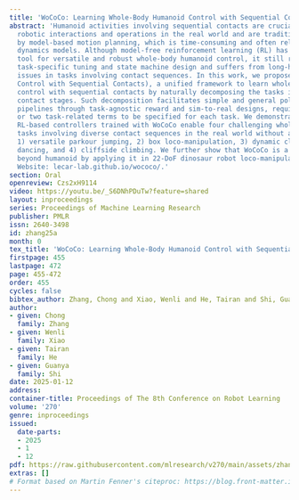 ```yaml
---
title: 'WoCoCo: Learning Whole-Body Humanoid Control with Sequential Contacts'
abstract: 'Humanoid activities involving sequential contacts are crucial for complex
  robotic interactions and operations in the real world and are traditionally solved
  by model-based motion planning, which is time-consuming and often relies on simplified
  dynamics models. Although model-free reinforcement learning (RL) has become a powerful
  tool for versatile and robust whole-body humanoid control, it still requires tedious
  task-specific tuning and state machine design and suffers from long-horizon exploration
  issues in tasks involving contact sequences. In this work, we propose WoCoCo (Whole-Body
  Control with Sequential Contacts), a unified framework to learn whole-body humanoid
  control with sequential contacts by naturally decomposing the tasks into separate
  contact stages. Such decomposition facilitates simple and general policy learning
  pipelines through task-agnostic reward and sim-to-real designs, requiring only one
  or two task-related terms to be specified for each task. We demonstrated that end-to-end
  RL-based controllers trained with WoCoCo enable four challenging whole-body humanoid
  tasks involving diverse contact sequences in the real world without any motion priors:
  1) versatile parkour jumping, 2) box loco-manipulation, 3) dynamic clap-and-tap
  dancing, and 4) cliffside climbing. We further show that WoCoCo is a general framework
  beyond humanoid by applying it in 22-DoF dinosaur robot loco-manipulation tasks.
  Website: lecar-lab.github.io/wococo/.'
section: Oral
openreview: Czs2xH9114
video: https://youtu.be/_S6DNhPDuTw?feature=shared
layout: inproceedings
series: Proceedings of Machine Learning Research
publisher: PMLR
issn: 2640-3498
id: zhang25a
month: 0
tex_title: 'WoCoCo: Learning Whole-Body Humanoid Control with Sequential Contacts'
firstpage: 455
lastpage: 472
page: 455-472
order: 455
cycles: false
bibtex_author: Zhang, Chong and Xiao, Wenli and He, Tairan and Shi, Guanya
author:
- given: Chong
  family: Zhang
- given: Wenli
  family: Xiao
- given: Tairan
  family: He
- given: Guanya
  family: Shi
date: 2025-01-12
address:
container-title: Proceedings of The 8th Conference on Robot Learning
volume: '270'
genre: inproceedings
issued:
  date-parts:
  - 2025
  - 1
  - 12
pdf: https://raw.githubusercontent.com/mlresearch/v270/main/assets/zhang25a/zhang25a.pdf
extras: []
# Format based on Martin Fenner's citeproc: https://blog.front-matter.io/posts/citeproc-yaml-for-bibliographies/
---
```

